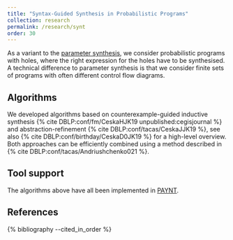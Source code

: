 ```yaml
---
title: "Syntax-Guided Synthesis in Probabilistic Programs"
collection: research
permalink: /research/synt
order: 30
---
```


As a variant to the [parameter synthesis](parameters), we consider probabilistic programs with holes, where the right expression for the holes have to be synthesised.
A technical difference to parameter synthesis is that we consider finite sets of programs with often different control flow diagrams.

Algorithms
----------
We developed algorithms based on counterexample-guided inductive synthesis {% cite DBLP:conf/fm/CeskaHJK19 unpublished:cegisjournal %} and abstraction-refinement {% cite DBLP:conf/tacas/CeskaJJK19 %}, see also {% cite DBLP:conf/birthday/CeskaD0JK19 %} for a high-level overview. 
Both approaches can be efficiently combined using a method described in {% cite DBLP:conf/tacas/Andriushchenko021 %}. 


Tool support
------------
The algorithms above have all been implemented in [PAYNT](https://github.com/gargantophob/synthesis). 


References
----------

{% bibliography --cited_in_order %}